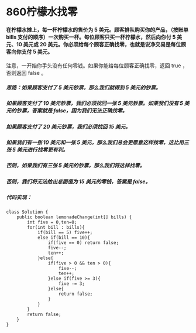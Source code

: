 # 860柠檬水找零
#### 在柠檬水摊上，每一杯柠檬水的售价为 5 美元。顾客排队购买你的产品，（按账单 bills 支付的顺序）一次购买一杯。每位顾客只买一杯柠檬水，然后向你付 5 美元、10 美元或 20 美元。你必须给每个顾客正确找零，也就是说净交易是每位顾客向你支付 5 美元。
注意，一开始你手头没有任何零钱。如果你能给每位顾客正确找零，返回 true ，否则返回 false 。
##### 思路：如果顾客支付了 5 美元钞票，那么我们就得到 5 美元的钞票。
##### 如果顾客支付了 10 美元钞票，我们必须找回一张 5 美元钞票。如果我们没有 5 美元的钞票，答案就是 false，因为我们无法正确找零。
##### 如果顾客支付了 20 美元钞票，我们必须找回 15 美元。
##### 如果我们有一张 10 美元和一张 5 美元，那么我们总会更愿意这样找零，这比用三张 5 美元进行找零更有利。
##### 否则，如果我们有三张 5 美元的钞票，那么我们将这样找零。
##### 否则，我们将无法给出总面值为 15 美元的零钱，答案是 false。
##### 代码实现：
```
class Solution {
    public boolean lemonadeChange(int[] bills) {
        int five = 0,ten=0;
        for(int bill : bills){
            if(bill == 5) five++;
            else if(bill == 10){
                if(five == 0) return false;
                five--;
                ten++;
            }else{
                if(five > 0 && ten > 0){
                    five--;
                    ten++;
                }else if(five >= 3){
                    five -= 3;
                }else{
                    return false;
                }
            }
        }
        return false;
    }
}
```
